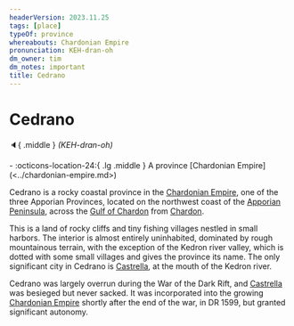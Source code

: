 ```yaml
---
headerVersion: 2023.11.25
tags: [place]
typeOf: province
whereabouts: Chardonian Empire
pronunciation: KEH-dran-oh
dm_owner: tim
dm_notes: important
title: Cedrano
---
```

# Cedrano
:speaker:{ .middle } *(KEH-dran-oh)*  
<div class="grid cards ext-narrow-margin ext-one-column" markdown>
-    :octicons-location-24:{ .lg .middle } A province [Chardonian Empire](<../chardonian-empire.md>)  
</div>


Cedrano is a rocky coastal province in the [Chardonian Empire](<../chardonian-empire.md>), one of the three Apporian Provinces, located on the northwest coast of the [Apporian Peninsula](<./apporia.md>), across the [Gulf of Chardon](<../../gulf-of-chardon.md>) from [Chardon](<../chardon/chardon.md>). 

This is a land of rocky cliffs and tiny fishing villages nestled in small harbors. The interior is almost entirely uninhabited, dominated by rough mountainous terrain, with the exception of the Kedron river valley, which is dotted with some small villages and gives the province its name. The only significant city in Cedrano is [Castrella](<./castrella.md>), at the mouth of the Kedron river. 

Cedrano was largely overrun during the War of the Dark Rift, and [Castrella](<./castrella.md>) was besieged but never sacked. It was incorporated into the growing [Chardonian Empire](<../chardonian-empire.md>) shortly after the end of the war, in DR 1599, but granted significant autonomy. 

